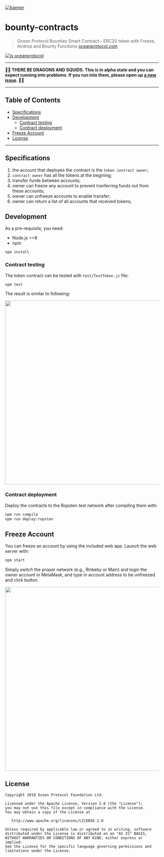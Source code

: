 [![banner](https://raw.githubusercontent.com/oceanprotocol/art/master/github/repo-banner%402x.png)](https://oceanprotocol.com)

# bounty-contracts

> Ocean Protocol Bounties Smart Contract - ERC20 token with Freeze, Airdrop and Bounty Functions
> [oceanprotocol.com](https://oceanprotocol.com)

[![js oceanprotocol](https://img.shields.io/badge/js-oceanprotocol-7b1173.svg)](https://github.com/oceanprotocol/eslint-config-oceanprotocol)

---

**🐲🦑 THERE BE DRAGONS AND SQUIDS. This is in alpha state and you can expect running into problems. If you run into them, please open up [a new issue](https://github.com/oceanprotocol/bounty-contracts/issues). 🦑🐲**

---

## Table of Contents

  - [Specifications](#specifications)
  - [Development](#development)
     - [Contract testing](#contract-testing)
     - [Contract deployment](#contract-deployment)
  - [Freeze Account](#freeze-account)
  - [License](#license)

---

## Specifications

1. the account that deployes the contract is the `token contract owner`;
1. `contract owner` has all the tokens at the begining;
1. transfer funds between accounts;
1. owner can freeze any account to prevent tranferring funds out from these accounts;
1. owner can unfreeze accounts to enable transfer;
1. owner can return a list of all accounts that received tokens;

## Development

As a pre-requisite, you need:

- Node.js >=8
- npm

```bash
npm install 
```

### Contract testing

The token contract can be tested with `test/TestToken.js` file:

```bash
npm test
```

The result is similar to following:

<img src='img/testImage.jpg' width="600"/>

### Contract deployment

Deploy the contracts to the Ropsten test network after compiling them with:

```bash
npm run compile
npm run deploy:ropsten
```

## Freeze Account

You can freeze an account by using the included web app. Launch the web server with:

```bash
npm start
```

Simply switch the proper network (e.g., Rinkeby or Main) and login the owner account in MetaMask, and type in account address to be unfreezed and click button.

<img src='img/web.jpg' width="600"/>

## License

```
Copyright 2018 Ocean Protocol Foundation Ltd.

Licensed under the Apache License, Version 2.0 (the "License");
you may not use this file except in compliance with the License.
You may obtain a copy of the License at

   http://www.apache.org/licenses/LICENSE-2.0

Unless required by applicable law or agreed to in writing, software
distributed under the License is distributed on an "AS IS" BASIS,
WITHOUT WARRANTIES OR CONDITIONS OF ANY KIND, either express or implied.
See the License for the specific language governing permissions and
limitations under the License.
```